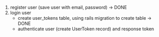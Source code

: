 1. register user (save user with email, password) -> DONE
2. login user
    - create user_tokens table, using rails migration to create table -> DONE
    - authenticate user (create UserToken record) and response token
